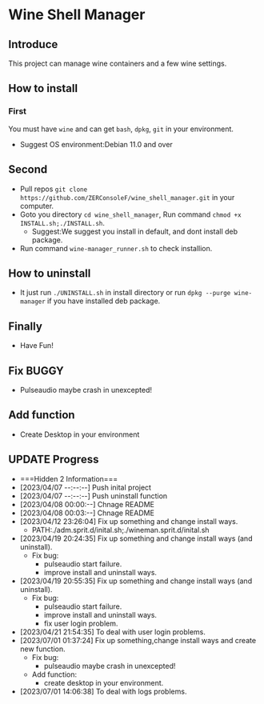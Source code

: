 # Wine Shell Manager
 ## Introduce
 This project can manage wine containers and a few wine settings.

 ## How to install
 ### First
 You must have `wine` and can get `bash`, `dpkg`, `git` in your environment.
  - Suggest OS environment:Debian 11.0 and over

 ## Second
  - Pull repos ```git clone https://github.com/ZERConsoleF/wine_shell_manager.git``` in your computer.
  - Goto you directory ```cd wine_shell_manager```, Run command ```chmod +x INSTALL.sh;./INSTALL.sh```.
    - Suggest:We suggest you install in default, and dont install deb package.
  - Run command ```wine-manager_runner.sh``` to check installion.

 ## How to uninstall
  - It just run ```./UNINSTALL.sh``` in install directory or run ```dpkg --purge wine-manager``` if you have installed deb package.

 ## Finally
  - Have Fun!

 ## Fix BUGGY
  - Pulseaudio maybe crash in unexcepted! 
 
 ## Add function
  - Create Desktop in your environment

## UPDATE Progress
 - ===Hidden 2 Information===
 - [2023/04/07 --:--:--] Push inital project
 - [2023/04/07 --:--:--] Push uninstall function
 - [2023/04/08 00:00:--] Chnage README
 - [2023/04/08 00:03:--] Chnage README
 - [2023/04/12 23:26:04] Fix up something and change install ways.
   - PATH:./adm.sprit.d/inital.sh;./wineman.sprit.d/inital.sh
 - [2023/04/19 20:24:35] Fix up something and change install ways (and uninstall).
   - Fix bug:
     - pulseaudio start failure.
     - improve install and uninstall ways.
 - [2023/04/19 20:55:35] Fix up something and change install ways (and uninstall).
   - Fix bug:
     - pulseaudio start failure.
     - improve install and uninstall ways.
     - fix user login problem.
 - [2023/04/21 21:54:35] To deal with user login problems.
 - [2023/07/01 01:37:24] Fix up something,change install ways and create new function.
   - Fix bug:
     - pulseaudio maybe crash in unexcepted!
   - Add function:
     - create desktop in your environment.
 - [2023/07/01 14:06:38] To deal with logs problems.
